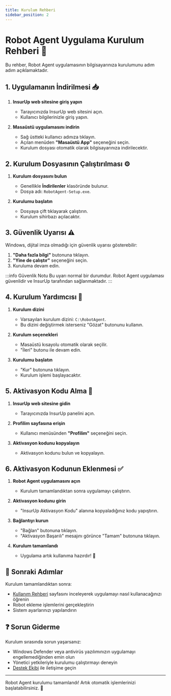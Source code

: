 ```yaml
---
title: Kurulum Rehberi
sidebar_position: 2
---
```


# Robot Agent Uygulama Kurulum Rehberi 🚀

Bu rehber, Robot Agent uygulamasının bilgisayarınıza kurulumunu adım adım açıklamaktadır.

## 1. Uygulamanın İndirilmesi 📥

1. **InsurUp web sitesine giriş yapın**
   - Tarayıcınızda InsurUp web sitesini açın.
   - Kullanıcı bilgilerinizle giriş yapın.

2. **Masaüstü uygulamasını indirin**
   - Sağ üstteki kullanıcı adınıza tıklayın.
   - Açılan menüden **"Masaüstü App"** seçeneğini seçin.
   - Kurulum dosyası otomatik olarak bilgisayarınıza indirilecektir.

## 2. Kurulum Dosyasının Çalıştırılması ⚙️

1. **Kurulum dosyasını bulun**
   - Genellikle **İndirilenler** klasöründe bulunur.
   - Dosya adı: `RobotAgent-Setup.exe`.

2. **Kurulumu başlatın**
   - Dosyaya çift tıklayarak çalıştırın.
   - Kurulum sihirbazı açılacaktır.

## 3. Güvenlik Uyarısı ⚠️

Windows, dijital imza olmadığı için güvenlik uyarısı gösterebilir:

1. **"Daha fazla bilgi"** butonuna tıklayın.
2. **"Yine de çalıştır"** seçeneğini seçin.
3. Kuruluma devam edin.

:::info Güvenlik Notu
Bu uyarı normal bir durumdur. Robot Agent uygulaması güvenlidir ve InsurUp tarafından sağlanmaktadır.
:::

## 4. Kurulum Yardımcısı 🔧

1. **Kurulum dizini**
   - Varsayılan kurulum dizini: `C:\RobotAgent`.
   - Bu dizini değiştirmek isterseniz "Gözat" butonunu kullanın.

2. **Kurulum seçenekleri**
   - Masaüstü kısayolu otomatik olarak seçilir.
   - "İleri" butonu ile devam edin.

3. **Kurulumu başlatın**
   - "Kur" butonuna tıklayın.
   - Kurulum işlemi başlayacaktır.

## 5. Aktivasyon Kodu Alma 🔑

1. **InsurUp web sitesine gidin**
   - Tarayıcınızda InsurUp panelini açın.

2. **Profilim sayfasına erişin**
   - Kullanıcı menüsünden **"Profilim"** seçeneğini seçin.

3. **Aktivasyon kodunu kopyalayın**
   - Aktivasyon kodunu bulun ve kopyalayın.

## 6. Aktivasyon Kodunun Eklenmesi ✅

1. **Robot Agent uygulamasını açın**
   - Kurulum tamamlandıktan sonra uygulamayı çalıştırın.

2. **Aktivasyon kodunu girin**
   - "InsurUp Aktivasyon Kodu" alanına kopyaladığınız kodu yapıştırın.

3. **Bağlantıyı kurun**
   - "Bağlan" butonuna tıklayın.
   - "Aktivasyon Başarılı" mesajını görünce "Tamam" butonuna tıklayın.

4. **Kurulum tamamlandı**
   - Uygulama artık kullanıma hazırdır! 🎉

## 🎯 Sonraki Adımlar

Kurulum tamamlandıktan sonra:
- [Kullanım Rehberi](./kullanim-rehberi) sayfasını inceleyerek uygulamayı nasıl kullanacağınızı öğrenin
- Robot ekleme işlemlerini gerçekleştirin
- Sistem ayarlarınızı yapılandırın

## ❓ Sorun Giderme

Kurulum sırasında sorun yaşarsanız:
- Windows Defender veya antivirüs yazılımınızın uygulamayı engellemediğinden emin olun
- Yönetici yetkileriyle kurulumu çalıştırmayı deneyin
- [Destek Ekibi](mailto:destek@insurup.com) ile iletişime geçin

---

Robot Agent kurulumu tamamlandı! Artık otomatik işlemlerinizi başlatabilirsiniz. 🤖
